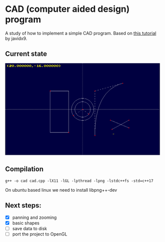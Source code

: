 # CAD (computer aided design) program

A study of how to implement a simple CAD program. Based on [this tutorial](https://www.youtube.com/watch?v=kxKKHKSMGIg) by javidx9.

## Current state
<img src="screenshot.png" alt="CAD program demonstration" width="800"/>

## Compilation

```
g++ -o cad cad.cpp -lX11 -lGL -lpthread -lpng -lstdc++fs -std=c++17
```
On ubuntu based linux we need to install libpng++-dev

## Next steps:
- [x] panning and zooming
- [x] basic shapes
- [ ] save data to disk
- [ ] port the project to OpenGL